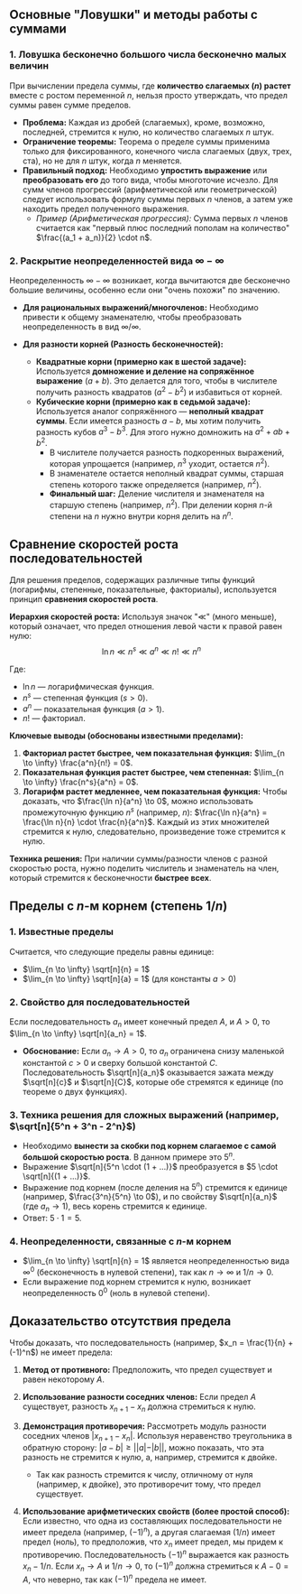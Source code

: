 
## Основные "Ловушки" и методы работы с суммами

### 1. Ловушка бесконечно большого числа бесконечно малых величин

При вычислении предела суммы, где **количество слагаемых ($n$) растет** вместе с ростом переменной $n$, нельзя просто утверждать, что предел суммы равен сумме пределов.

- **Проблема:** Каждая из дробей (слагаемых), кроме, возможно, последней, стремится к нулю, но количество слагаемых $n$ штук.
- **Ограничение теоремы:** Теорема о пределе суммы применима только для фиксированного, конечного числа слагаемых (двух, трех, ста), но не для $n$ штук, когда $n$ меняется.
- **Правильный подход:** Необходимо **упростить выражение** или **преобразовать его** до того вида, чтобы многоточие исчезло. Для сумм членов прогрессий (арифметической или геометрической) следует использовать формулу суммы первых $n$ членов, а затем уже находить предел полученного выражения.
    - _Пример (Арифметическая прогрессия):_ Сумма первых $n$ членов считается как "первый плюс последний пополам на количество" $\frac{(a_1 + a_n)}{2} \cdot n$.

### 2. Раскрытие неопределенностей вида $\infty - \infty$

Неопределенность $\infty - \infty$ возникает, когда вычитаются две бесконечно большие величины, особенно если они "очень похожи" по значению.

- **Для рациональных выражений/многочленов:** Необходимо привести к общему знаменателю, чтобы преобразовать неопределенность в вид $\infty / \infty$.
    
- **Для разности корней (Разность бесконечностей):**
    
    - **Квадратные корни (примерно как в шестой задаче):** Используется **домножение и деление на сопряжённое выражение** ($a+b$). Это делается для того, чтобы в числителе получить разность квадратов ($a^2 - b^2$) и избавиться от корней.
    - **Кубические корни (примерно как в седьмой задаче):** Используется аналог сопряжённого — **неполный квадрат суммы**. Если имеется разность $a - b$, мы хотим получить разность кубов $a^3 - b^3$. Для этого нужно домножить на $a^2 + ab + b^2$.
        - В числителе получается разность подкоренных выражений, которая упрощается (например, $n^3$ уходит, остается $n^2$).
        - В знаменателе остается неполный квадрат суммы, старшая степень которого также определяется (например, $n^2$).
        - **Финальный шаг:** Деление числителя и знаменателя на старшую степень (например, $n^2$). При делении корня $n$-й степени на $n$ нужно внутри корня делить на $n^n$.

## Сравнение скоростей роста последовательностей

Для решения пределов, содержащих различные типы функций (логарифмы, степенные, показательные, факториалы), используется принцип **сравнения скоростей роста**.

**Иерархия скоростей роста:** Используя значок "$\ll$" (много меньше), который означает, что предел отношения левой части к правой равен нулю: $$\ln n \ll n^s \ll a^n \ll n! \ll n^n$$

Где:

- $\ln n$ — логарифмическая функция.
- $n^s$ — степенная функция ($s > 0$).
- $a^n$ — показательная функция ($a > 1$).
- $n!$ — факториал.

**Ключевые выводы (обоснованы известными пределами):**

1. **Факториал растет быстрее, чем показательная функция:** $\lim_{n \to \infty} \frac{a^n}{n!} = 0$.
2. **Показательная функция растет быстрее, чем степенная:** $\lim_{n \to \infty} \frac{n^s}{a^n} = 0$.
3. **Логарифм растет медленнее, чем показательная функция:** Чтобы доказать, что $\frac{\ln n}{a^n} \to 0$, можно использовать промежуточную функцию $n^s$ (например, $n$): $\frac{\ln n}{a^n} = \frac{\ln n}{n} \cdot \frac{n}{a^n}$. Каждый из этих множителей стремится к нулю, следовательно, произведение тоже стремится к нулю.

**Техника решения:** При наличии суммы/разности членов с разной скоростью роста, нужно поделить числитель и знаменатель на член, который стремится к бесконечности **быстрее всех**.

## Пределы с $n$-м корнем (степень $1/n$)

### 1. Известные пределы

Считается, что следующие пределы равны единице:

- $\lim_{n \to \infty} \sqrt[n]{n} = 1$
- $\lim_{n \to \infty} \sqrt[n]{a} = 1$ (для константы $a > 0$)

### 2. Свойство для последовательностей

Если последовательность $a_n$ имеет конечный предел $A$, и $A > 0$, то $\lim_{n \to \infty} \sqrt[n]{a_n} = 1$.

- **Обоснование:** Если $a_n \to A > 0$, то $a_n$ ограничена снизу маленькой константой $c > 0$ и сверху большой константой $C$. Последовательность $\sqrt[n]{a_n}$ оказывается зажата между $\sqrt[n]{c}$ и $\sqrt[n]{C}$, которые обе стремятся к единице (по теореме о двух функциях).

### 3. Техника решения для сложных выражений (например, $\sqrt[n]{5^n + 3^n - 2^n}$)

- Необходимо **вынести за скобки под корнем слагаемое с самой большой скоростью роста**. В данном примере это $5^n$.
- Выражение $\sqrt[n]{5^n \cdot (1 + ...)}$ преобразуется в $5 \cdot \sqrt[n]{(1 + ...)}$.
- Выражение под корнем (после деления на $5^n$) стремится к единице (например, $\frac{3^n}{5^n} \to 0$), и по свойству $\sqrt[n]{a_n}$ (где $a_n \to 1$), весь корень стремится к единице.
- Ответ: $5 \cdot 1 = 5$.

### 4. Неопределенности, связанные с $n$-м корнем

- $\lim_{n \to \infty} \sqrt[n]{n} = 1$ является неопределенностью вида $\infty^0$ (бесконечность в нулевой степени), так как $n \to \infty$ и $1/n \to 0$.
- Если выражение под корнем стремится к нулю, возникает неопределенность $0^0$ (ноль в нулевой степени).

## Доказательство отсутствия предела

Чтобы доказать, что последовательность (например, $x_n = \frac{1}{n} + (-1)^n$) не имеет предела:

1. **Метод от противного:** Предположить, что предел существует и равен некоторому $A$.
    
2. **Использование разности соседних членов:** Если предел $A$ существует, разность $x_{n+1} - x_n$ должна стремиться к нулю.
    
3. **Демонстрация противоречия:** Рассмотреть модуль разности соседних членов $|x_{n+1} - x_n|$. Используя неравенство треугольника в обратную сторону: $|a - b| \ge ||a| - |b||$, можно показать, что эта разность не стремится к нулю, а, например, стремится к двойке.
    
    - Так как разность стремится к числу, отличному от нуля (например, к двойке), это противоречит тому, что предел существует.
4. **Использование арифметических свойств (более простой способ):** Если известно, что одна из составляющих последовательности не имеет предела (например, $(-1)^n$), а другая слагаемая ($1/n$) имеет предел (ноль), то предположив, что $x_n$ имеет предел, мы придем к противоречию. Последовательность $(-1)^n$ выражается как разность $x_n - 1/n$. Если $x_n \to A$ и $1/n \to 0$, то $(-1)^n$ должна стремиться к $A - 0 = A$, что неверно, так как $(-1)^n$ предела не имеет.